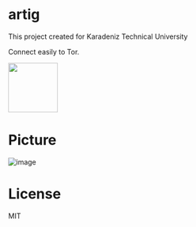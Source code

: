 # artig
This project created for Karadeniz Technical University

Connect easily to Tor.

<img src="https://user-images.githubusercontent.com/105324789/176447307-c29c928d-8979-481f-8409-03522ca0c307.png" width="100">

# Picture

![image](https://user-images.githubusercontent.com/105324789/176447961-e6fd7b20-8c22-481d-ba5f-c99b34efba6f.png)


# License
MIT
